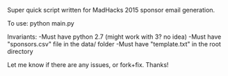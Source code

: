 Super quick script written for MadHacks 2015 sponsor email generation.

To use:
python main.py

Invariants:
-Must have python 2.7 (might work with 3? no idea)
-Must have "sponsors.csv" file in the data/ folder
-Must have "template.txt" in the root directory

Let me know if there are any issues, or fork+fix. Thanks!
